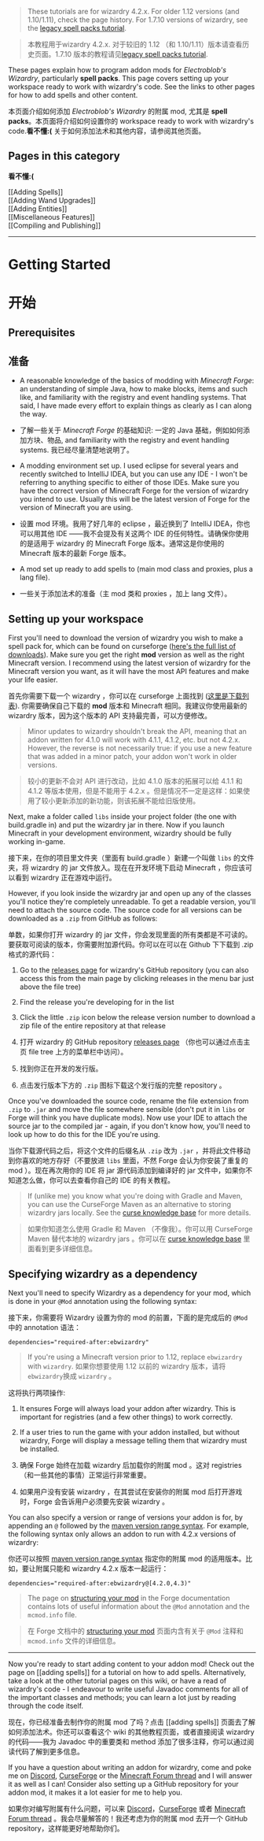 > These tutorials are for wizardry 4.2.x. For older 1.12 versions (and 1.10/1.11), check the page history. For 1.7.10 versions of wizardry, see the [legacy spell packs tutorial](https://www.curseforge.com/minecraft/mc-mods/electroblobs-wizardry/pages/making-spell-packs).

> 本教程用于wizardry 4.2.x. 对于较旧的 1.12 （和 1.10/1.11）版本请查看历史页面。1.7.10 版本的教程请见[legacy spell packs tutorial](https://www.curseforge.com/minecraft/mc-mods/electroblobs-wizardry/pages/making-spell-packs).

These pages explain how to program addon mods for _Electroblob's Wizardry_, particularly **spell packs**. This page covers setting up your workspace ready to work with wizardry's code. See the links to other pages for how to add spells and other content.


本页面介绍如何添加 _Electroblob's Wizardry_ 的附属 mod, 尤其是 **spell packs**。本页面将介绍如何设置你的 workspace ready to work with wizardry's code.**看不懂:(** 关于如何添加法术和其他内容，请参阅其他页面。


## Pages in this category
**看不懂:(** 

[[Adding Spells]]  
[[Adding Wand Upgrades]]  
[[Adding Entities]]  
[[Miscellaneous Features]]  
[[Compiling and Publishing]]

---
# Getting Started
# 开始

## Prerequisites
## 准备

- A reasonable knowledge of the basics of modding with _Minecraft Forge_: an understanding of simple Java, how to make blocks, items and such like, and familiarity with the registry and event handling systems. That said, I have made every effort to explain things as clearly as I can along the way.

- 了解一些关于 _Minecraft Forge_ 的基础知识: 一定的 Java 基础，例如如何添加方块、物品, and familiarity with the registry and event handling systems. 我已经尽量清楚地说明了。

- A modding environment set up. I used eclipse for several years and recently switched to IntelliJ IDEA, but you can use any IDE - I won't be referring to anything specific to either of those IDEs. Make sure you have the correct version of Minecraft Forge for the version of wizardry you intend to use. Usually this will be the latest version of Forge for the version of Minecraft you are using.

- 设置 mod 环境。我用了好几年的 eclipse ，最近换到了 IntelliJ IDEA，你也可以用其他 IDE ——我不会提及有关这两个 IDE 的任何特性。请确保你使用的是适用于 wizardry 的 Minecraft Forge 版本。通常这是你使用的 Minecraft 版本的最新 Forge 版本。

- A mod set up ready to add spells to (main mod class and proxies, plus a lang file).

- 一些关于添加法术的准备（主 mod 类和 proxies ，加上 lang 文件）。

## Setting up your workspace

First you'll need to download the version of wizardry you wish to make a spell pack for, which can be found on curseforge ([here's the full list of downloads](https://www.curseforge.com/minecraft/mc-mods/electroblobs-wizardry/files)). Make sure you get the right **mod** version as well as the right Minecraft version. I recommend using the latest version of wizardry for the Minecraft version you want, as it will have the most API features and make your life easier.

首先你需要下载一个 wizardry ，你可以在 curseforge 上面找到 ([这里是下载列表](https://www.curseforge.com/minecraft/mc-mods/electroblobs-wizardry/files)). 你需要确保自己下载的 **mod** 版本和 Minecraft 相同。我建议你使用最新的 wizardry 版本，因为这个版本的 API 支持最完善，可以方便修改。

> Minor updates to wizardry shouldn't break the API, meaning that an addon written for 4.1.0 will work with 4.1.1, 4.1.2, etc. but not 4.2.x. However, the reverse is not necessarily true: if you use a new feature that was added in a minor patch, your addon won't work in older versions.


> 较小的更新不会对 API 进行改动，比如 4.1.0 版本的拓展可以给 4.1.1 和 4.1.2 等版本使用，但是不能用于 4.2.x 。但是情况不一定是这样：如果使用了较小更新添加的新功能，则该拓展不能给旧版使用。

Next, make a folder called `libs` inside your project folder (the one with build.gradle in) and put the wizardry jar in there. Now if you launch Minecraft in your development environment, wizardry should be fully working in-game.

接下来，在你的项目里文件夹（里面有 build.gradle ）新建一个叫做 `libs` 的文件夹，将 wizardry 的 jar 文件放入。现在在开发环境下启动 Minecraft ，你应该可以看到 wizardry 正在游戏中运行。

However, if you look inside the wizardry jar and open up any of the classes you'll notice they're completely unreadable. To get a readable version, you'll need to attach the source code. The source code for all versions can be downloaded as a `.zip` from GitHub as follows:

单数，如果你打开 wizardry 的 jar 文件，你会发现里面的所有类都是不可读的。要获取可阅读的版本，你需要附加源代码。你可以在可以在 Github 下下载到 .zip 格式的源代码：

1. Go to the [releases page](https://github.com/Electroblob77/Wizardry/releases) for wizardry's GitHub repository (you can also access this from the main page by clicking releases in the menu bar just above the file tree)
2. Find the release you're developing for in the list
3. Click the little `.zip` icon below the release version number to download a zip file of the entire repository at that release 

1. 打开 wizardry 的 GitHub repository [releases page](https://github.com/Electroblob77/Wizardry/releases) （你也可以通过点击主页 file tree 上方的菜单栏中访问）。
2. 找到你正在开发的发行版。
3. 点击发行版本下方的 `.zip` 图标下载这个发行版的完整 repository 。

Once you've downloaded the source code, rename the file extension from `.zip` to `.jar` and move the file somewhere sensible (don't put it in `libs` or Forge will think you have duplicate mods). Now use your IDE to attach the source jar to the compiled jar - again, if you don't know how, you'll need to look up how to do this for the IDE you're using.

当你下载源代码之后，将这个文件的后缀名从 `.zip` 改为 `.jar` ，并将此文件移动到你喜欢的地方存好（不要放进 `libs` 里面，不然 Forge 会认为你安装了重复的 mod ）。现在再次用你的 IDE 将 jar 源代码添加到编译好的 jar 文件中，如果你不知道怎么做，你可以去查看你自己的 IDE 的有关教程。

> If (unlike me) you know what you're doing with Gradle and Maven, you can use the CurseForge Maven as an alternative to storing wizardry jars locally. See the [curse knowledge base](https://authors.curseforge.com/knowledge-base/projects/529-api) for more details.

> 如果你知道怎么使用 Gradle 和 Maven （不像我）。你可以用 CurseForge Maven 替代本地的 wizardry jars 。你可以在 [curse knowledge base](https://authors.curseforge.com/knowledge-base/projects/529-api) 里面看到更多详细信息。

## Specifying wizardry as a dependency

Next you'll need to specify Wizardry as a dependency for your mod, which is done in your `@Mod` annotation using the following syntax:

接下来，你需要将 Wizardry 设置为你的 mod 的前置，下面的是完成后的 `@Mod` 中的 annotation 语法：

`dependencies="required-after:ebwizardry"`

> If you're using a Minecraft version prior to 1.12, replace `ebwizardry` with `wizardry`.
> 如果你想要使用 1.12 以前的 wizardry 版本，请将 `ebwizardry`换成 `wizardry` 。

这将执行两项操作:
1. It ensures Forge will always load your addon after wizardry. This is important for registries (and a few other things) to work correctly.
2. If a user tries to run the game with your addon installed, but without wizardry, Forge will display a message telling them that wizardry must be installed.

1. 确保 Forge 始终在加载 wizardry 后加载你的附属 mod 。这对 registries （和一些其他的事情）正常运行非常重要。
2. 如果用户没有安装 wizardry ，在其尝试在安装你的附属 mod 后打开游戏时，Forge 会告诉用户必须要先安装 wizardry 。

You can also specify a version or range of versions your addon is for, by appending an `@` followed by the [maven version range syntax](https://maven.apache.org/enforcer/enforcer-rules/versionRanges.html). For example, the following syntax only allows an addon to run with 4.2.x versions of wizardry:

你还可以按照 [maven version range syntax](https://maven.apache.org/enforcer/enforcer-rules/versionRanges.html) 指定你的附属 mod 的适用版本。比如，要让附属只能和 wizardry 4.2.x 版本一起运行：

`dependencies="required-after:ebwizardry@[4.2.0,4.3)"`

> The page on [structuring your mod](https://mcforge.readthedocs.io/en/latest/gettingstarted/structuring/) in the Forge documentation contains lots of useful information about the `@Mod` annotation and the `mcmod.info` file.

> 在 Forge 文档中的 [structuring your mod](https://mcforge.readthedocs.io/en/latest/gettingstarted/structuring/) 页面内含有关于 `@Mod` 注释和 `mcmod.info` 文件的详细信息。

---

Now you're ready to start adding content to your addon mod! Check out the page on [[adding spells]] for a tutorial on how to add spells. Alternatively, take a look at the other tutorial pages on this wiki, or have a read of wizardry's code - I endeavour to write useful Javadoc comments for all of the important classes and methods; you can learn a lot just by reading through the code itself.

现在，你已经准备去制作你的附属 mod 了吗？点击 [[adding spells]] 页面去了解如何添加法术。你还可以查看这个 wiki 的其他教程页面，或者直接阅读 wizardry 的代码——我为 Javadoc 中的重要类和 method 添加了很多注释，你可以通过阅读代码了解到更多信息。

If you have a question about writing an addon for wizardry, come and poke me on [Discord](https://discord.gg/MTmMzMv), [CurseForge](https://minecraft.curseforge.com/projects/electroblobs-wizardry) or the [Minecraft Forum thread](http://www.minecraftforum.net/forums/mapping-and-modding-java-edition/minecraft-mods/2818029-electroblobs-wizardry-the-expandable-rpg-magic-mod) and I will answer it as well as I can! Consider also setting up a GitHub repository for your addon mod, it makes it a lot easier for me to help you.

如果你对编写附属有什么问题，可以来 [Discord](https://discord.gg/MTmMzMv)，[CurseForge](https://minecraft.curseforge.com/projects/electroblobs-wizardry) 或者 [Minecraft Forum thread](http://www.minecraftforum.net/forums/mapping-and-modding-java-edition/minecraft-mods/2818029-electroblobs-wizardry-the-expandable-rpg-magic-mod) 。我会尽量解答的！我还考虑为你的附属 mod 去开一个 GitHub repository，这样能更好地帮助你们。
